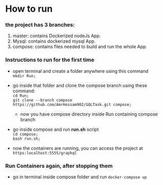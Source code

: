 # How to run 

### the project has 3 branches:
1. master: contains Dockerized nodeJs App.
2. Mysql: contains dockerized mysql App.
3. compose: contains files needed to build and run the whole App.


### Instructions to run for the first time
- open terminal and create a folder anywhere using this command<br>
    ```mkdir Run;```<br>
- go inside that folder and clone the compose branch using these command:<br>
    ```cd Run;```<br>
    ```git clone --branch compose https://github.com/AmrHossam902/GQLTask.git compose;```
    - now you have compose directory inside Run containing compose branch
- go inside compose and run **run.sh** script<br>
```cd compose;```<br>
```bash run.sh;```

- now the containers are running, you can access the project at<br>
```https:localhost:5555/graphql```


### Run Containers again, after stopping them
- go in terminal inside compose folder and run
```docker-compose up```